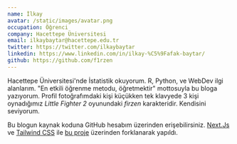 ```yaml
---
name: İlkay
avatar: /static/images/avatar.png
occupation: Öğrenci
company: Hacettepe Üniversitesi
email: ilkaybaytar@hacettepe.edu.tr
twitter: https://twitter.com/ilkaybaytar
linkedin: https://www.linkedin.com/in/ilkay-%C5%9Fafak-baytar/
github: https://github.com/f1rzen
---
```


Hacettepe Üniversitesi'nde İstatistik okuyorum. R, Python, ve WebDev ilgi alanlarım. "En etkili öğrenme metodu, öğretmektir" mottosuyla bu bloga yazıyorum. Profil fotoğrafımdaki kişi küçükken tek klavyede 3 kişi oynadığımız _Little Fighter 2_ oyunundaki _firzen_ karakteridir. Kendisini seviyorum.

Bu blogun kaynak koduna GitHub hesabım üzerinden erişebilirsiniz. [Next.Js](https://nextjs.org/) ve [Tailwind CSS](https://tailwindcss.com/) ile [bu proje](https://github.com/timlrx/tailwind-nextjs-starter-blog) üzerinden forklanarak yapıldı.
